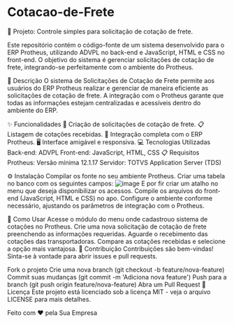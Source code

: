 # Cotacao-de-Frete
🚛 Projeto: Controle simples para solicitação de cotação de frete.

Este repositório contém o código-fonte de um sistema desenvolvido para o ERP Protheus, utilizando ADVPL no back-end e JavaScript, HTML e CSS no front-end. O objetivo do sistema é gerenciar solicitações de cotação de frete, integrando-se perfeitamente com o ambiente do Protheus.

📝 Descrição
O sistema de Solicitações de Cotação de Frete permite aos usuários do ERP Protheus realizar e gerenciar de maneira eficiente as solicitações de cotação de frete. A integração com o Protheus garante que todas as informações estejam centralizadas e acessíveis dentro do ambiente do ERP.

✨ Funcionalidades
📄 Criação de solicitações de cotação de frete.
📋 Listagem de cotações recebidas.
🔗 Integração completa com o ERP Protheus.
🖥️ Interface amigável e responsiva.
💻 Tecnologias Utilizadas
Back-end: ADVPL
Front-end: JavaScript, HTML, CSS
📋 Requisitos
Protheus: Versão mínima 12.1.17
Servidor: TOTVS Application Server (TDS)

⚙️ Instalação
Compilar os fonte no seu ambiente Protheus.
Criar uma tabela no banco com os seguintes campos:
![image](https://github.com/RodrigoSAugusto/Cotacao-de-Frete/assets/81340066/01c69f51-8940-4342-a065-58e8d501a307)
E por fir criar um atalho no menu que deseja disponibilizar os acessos.
Compile os arquivos do front-end (JavaScript, HTML e CSS) no apo.
Configure o ambiente conforme necessário, ajustando os parâmetros de integração com o Protheus.

🚀 Como Usar
Acesse o módulo do menu onde cadastrouo sistema de cotações no Protheus.
Crie uma nova solicitação de cotação de frete preenchendo as informações requeridas.
Aguarde o recebimento das cotações das transportadoras.
Compare as cotações recebidas e selecione a opção mais vantajosa.
🤝 Contribuição
Contribuições são bem-vindas! Sinta-se à vontade para abrir issues e pull requests.

Fork o projeto
Crie uma nova branch (git checkout -b feature/nova-feature)
Commit suas mudanças (git commit -m 'Adiciona nova feature')
Push para a branch (git push origin feature/nova-feature)
Abra um Pull Request
📄 Licença
Este projeto está licenciado sob a licença MIT - veja o arquivo LICENSE para mais detalhes.

Feito com ❤️ pela Sua Empresa
